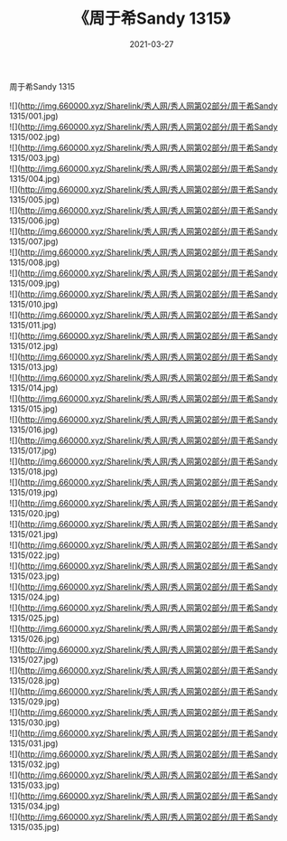 ﻿---
layout: post
title:  《周于希Sandy 1315》
date:   2021-03-27
img: http://img.660000.xyz/Sharelink/秀人网/秀人网第02部分/周于希Sandy 1315/000.jpg
categories: [美女, 清纯, 唯美]
---

周于希Sandy 1315

  ![](http://img.660000.xyz/Sharelink/秀人网/秀人网第02部分/周于希Sandy 1315/001.jpg) <br> ![](http://img.660000.xyz/Sharelink/秀人网/秀人网第02部分/周于希Sandy 1315/002.jpg) <br> ![](http://img.660000.xyz/Sharelink/秀人网/秀人网第02部分/周于希Sandy 1315/003.jpg) <br> ![](http://img.660000.xyz/Sharelink/秀人网/秀人网第02部分/周于希Sandy 1315/004.jpg) <br> ![](http://img.660000.xyz/Sharelink/秀人网/秀人网第02部分/周于希Sandy 1315/005.jpg) <br> ![](http://img.660000.xyz/Sharelink/秀人网/秀人网第02部分/周于希Sandy 1315/006.jpg) <br> ![](http://img.660000.xyz/Sharelink/秀人网/秀人网第02部分/周于希Sandy 1315/007.jpg) <br> ![](http://img.660000.xyz/Sharelink/秀人网/秀人网第02部分/周于希Sandy 1315/008.jpg) <br> ![](http://img.660000.xyz/Sharelink/秀人网/秀人网第02部分/周于希Sandy 1315/009.jpg) <br> ![](http://img.660000.xyz/Sharelink/秀人网/秀人网第02部分/周于希Sandy 1315/010.jpg) <br> ![](http://img.660000.xyz/Sharelink/秀人网/秀人网第02部分/周于希Sandy 1315/011.jpg) <br> ![](http://img.660000.xyz/Sharelink/秀人网/秀人网第02部分/周于希Sandy 1315/012.jpg) <br> ![](http://img.660000.xyz/Sharelink/秀人网/秀人网第02部分/周于希Sandy 1315/013.jpg) <br> ![](http://img.660000.xyz/Sharelink/秀人网/秀人网第02部分/周于希Sandy 1315/014.jpg) <br> ![](http://img.660000.xyz/Sharelink/秀人网/秀人网第02部分/周于希Sandy 1315/015.jpg) <br> ![](http://img.660000.xyz/Sharelink/秀人网/秀人网第02部分/周于希Sandy 1315/016.jpg) <br> ![](http://img.660000.xyz/Sharelink/秀人网/秀人网第02部分/周于希Sandy 1315/017.jpg) <br> ![](http://img.660000.xyz/Sharelink/秀人网/秀人网第02部分/周于希Sandy 1315/018.jpg) <br> ![](http://img.660000.xyz/Sharelink/秀人网/秀人网第02部分/周于希Sandy 1315/019.jpg) <br> ![](http://img.660000.xyz/Sharelink/秀人网/秀人网第02部分/周于希Sandy 1315/020.jpg) <br> ![](http://img.660000.xyz/Sharelink/秀人网/秀人网第02部分/周于希Sandy 1315/021.jpg) <br> ![](http://img.660000.xyz/Sharelink/秀人网/秀人网第02部分/周于希Sandy 1315/022.jpg) <br> ![](http://img.660000.xyz/Sharelink/秀人网/秀人网第02部分/周于希Sandy 1315/023.jpg) <br> ![](http://img.660000.xyz/Sharelink/秀人网/秀人网第02部分/周于希Sandy 1315/024.jpg) <br> ![](http://img.660000.xyz/Sharelink/秀人网/秀人网第02部分/周于希Sandy 1315/025.jpg) <br> ![](http://img.660000.xyz/Sharelink/秀人网/秀人网第02部分/周于希Sandy 1315/026.jpg) <br> ![](http://img.660000.xyz/Sharelink/秀人网/秀人网第02部分/周于希Sandy 1315/027.jpg) <br> ![](http://img.660000.xyz/Sharelink/秀人网/秀人网第02部分/周于希Sandy 1315/028.jpg) <br> ![](http://img.660000.xyz/Sharelink/秀人网/秀人网第02部分/周于希Sandy 1315/029.jpg) <br> ![](http://img.660000.xyz/Sharelink/秀人网/秀人网第02部分/周于希Sandy 1315/030.jpg) <br> ![](http://img.660000.xyz/Sharelink/秀人网/秀人网第02部分/周于希Sandy 1315/031.jpg) <br> ![](http://img.660000.xyz/Sharelink/秀人网/秀人网第02部分/周于希Sandy 1315/032.jpg) <br> ![](http://img.660000.xyz/Sharelink/秀人网/秀人网第02部分/周于希Sandy 1315/033.jpg) <br> ![](http://img.660000.xyz/Sharelink/秀人网/秀人网第02部分/周于希Sandy 1315/034.jpg) <br> ![](http://img.660000.xyz/Sharelink/秀人网/秀人网第02部分/周于希Sandy 1315/035.jpg) <br>